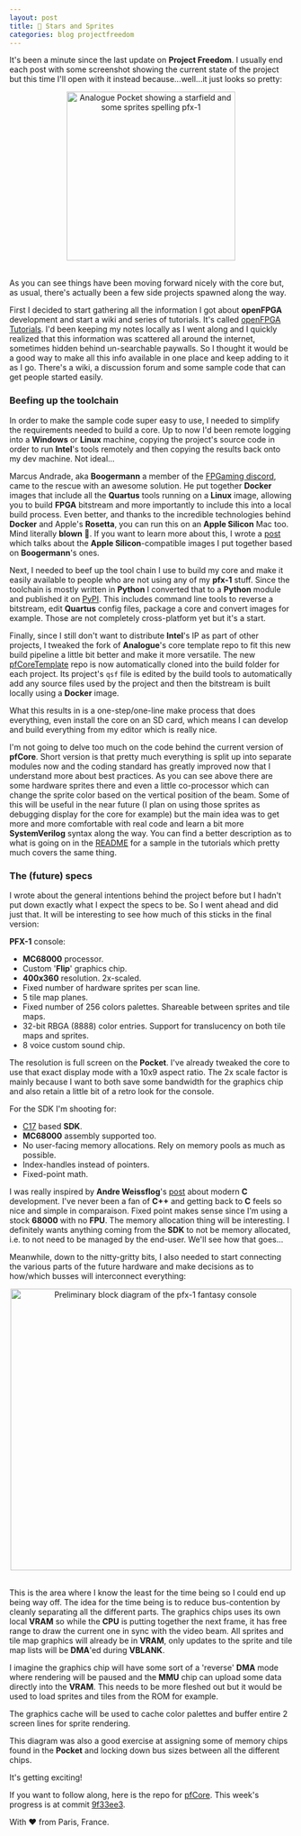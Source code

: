 ```yaml
---
layout: post
title: 👾 Stars and Sprites
categories: blog projectfreedom
---
```


It's been a minute since the last update on **Project Freedom**. I usually end each post with some screenshot showing the current state of the project but this time I'll open with it instead because...well...it just looks so pretty:

<div style="text-align: center;">
    <img alt="Analogue Pocket showing a starfield and some sprites spelling pfx-1" src="{{ "/assets/blog/2023-05-25/starsnsprites.mov" | relative_url }}" width="300"> 
</div>
<br>

As you can see things have been moving forward nicely with the core but, as usual, there's actually been a few side projects spawned along the way.

First I decided to start gathering all the information I got about **openFPGA** development and start a wiki and series of tutorials. It's called [openFPGA Tutorials](https://github.com/DidierMalenfant/openFPGA-tutorials). I'd been keeping my notes locally as I went along and I quickly realized that this information was scattered all around the internet, sometimes hidden behind un-searchable paywalls. So I thought it would be a good way to make all this info available in one place and keep adding to it as I go. There's a wiki, a discussion forum and some sample code that can get people started easily.

### Beefing up the toolchain

In order to make the sample code super easy to use, I needed to simplify the requirements needed to build a core. Up to now I'd been remote logging into a **Windows** or **Linux** machine, copying the project's source code in order to run **Intel**'s tools remotely and then copying the results back onto my dev machine. Not ideal...

Marcus Andrade, aka **Boogermann** a member of the [FPGaming discord](https://discord.gg/k6DEJ89W), came to the rescue with an awesome solution. He put together **Docker** images that include all the **Quartus** tools running on a **Linux** image, allowing you to build **FPGA** bitstream and more importantly to include this into a local build process. Even better, and thanks to the incredible technologies behind **Docker** and Apple's **Rosetta**, you can run this on an **Apple Silicon** Mac too. Mind literally **blown** 🤯. If you want to learn more about this, I wrote a [post](https://didier.malenfant.net/blog/nerdy/2023/04/17/Using-Quartus-on-macOS.html) which talks about the **Apple Silicon**-compatible images I put together based on **Boogermann**'s ones.

Next, I needed to beef up the tool chain I use to build my core and make it easily available to people who are not using any of my **pfx-1** stuff. Since the toolchain is mostly written in **Python** I converted that to a **Python** module and published it on [PyPI](https://pypi.org/project/pf-fpga-tools/). This includes command line tools to reverse a bitstream, edit **Quartus** config files, package a core and convert images for example. Those are not completely cross-platform yet but it's a start.

Finally, since I still don't want to distribute **Intel**'s IP as part of other projects, I tweaked the fork of **Analogue**'s core template repo to fit this new build pipeline a little bit better and make it more versatile. The new [pfCoreTemplate](https://github.com/DidierMalenfant/pfCoreTemplate) repo is now automatically cloned into the build folder for each project. Its project's `qsf` file is edited by the build tools to automatically add any source files used by the project and then the bitstream is built locally using a **Docker** image.

What this results in is a one-step/one-line make process that does everything, even install the core on an SD card, which means I can develop and build everything from my editor which is really nice.

I'm not going to delve too much on the code behind the current version of **pfCore**. Short version is that pretty much everything is split up into separate modules now and the coding standard has greatly improved now that I understand more about best practices. As you can see above there are some hardware sprites there and even a little co-processor which can change the sprite color based on the vertical position of the beam. Some of this will be useful in the near future (I plan on using those sprites as debugging display for the core for example) but the main idea was to get more and more comfortable with real code and learn a bit more **SystemVerilog** syntax along the way. You can find a better description as to what is going on in the [README](https://github.com/DidierMalenfant/openFPGA-tutorials/tree/main/examples/03_StarsAndSprites) for a sample in the tutorials which pretty much covers the same thing.

### The (future) specs

I wrote about the general intentions behind the project before but I hadn't put down exactly what I expect the specs to be. So I went ahead and did just that. It will be interesting to see how much of this sticks in the final version:

**PFX-1** console:
- **MC68000** processor.
- Custom '**Flip**' graphics chip.
- **400x360** resolution. 2x-scaled.
- Fixed number of hardware sprites per scan line. 
- 5 tile map planes.
- Fixed number of 256 colors palettes. Shareable between sprites and tile maps.
- 32-bit RBGA (8888) color entries. Support for translucency on both tile maps and sprites.
- 8 voice custom sound chip.

The resolution is full screen on the **Pocket**. I've already tweaked the core to use that exact display mode with a 10x9 aspect ratio. The 2x scale factor is mainly because I want to both save some bandwidth for the graphics chip and also retain a little bit of a retro look for the console.

For the SDK I'm shooting for:

- [C17](https://en.wikipedia.org/wiki/C17_(C_standard_revision)) based **SDK**.
- **MC68000** assembly supported too.
- No user-facing memory allocations. Rely on memory pools as much as possible.
- Index-handles instead of pointers.
- Fixed-point math.

I was really inspired by **Andre Weissflog**'s [post](https://floooh.github.io/2019/09/27/modern-c-for-cpp-peeps.html) about modern **C** development. I've never been a fan of **C++** and getting back to **C** feels so nice and simple in comparaison. Fixed point makes sense since I'm using a stock **68000** with no **FPU**. The memory allocation thing will be interesting. I definitely wants anything coming from the **SDK** to not be memory allocated, i.e. to not need to be managed by the end-user. We'll see how that goes...

Meanwhile, down to the nitty-gritty bits, I also needed to start connecting the various parts of the future hardware and make decisions as to how/which busses will interconnect everything:

<div style="text-align: center;">
    <img alt="Preliminary block diagram of the pfx-1 fantasy console" src="{{ "/assets/blog/2023-05-25/blockdiagram.png" | relative_url }}" width="500"> 
</div>
<br>

This is the area where I know the least for the time being so I could end up being way off. The idea for the time being is to reduce bus-contention by cleanly separating all the different parts. The graphics chips uses its own local **VRAM** so while the **CPU** is putting together the next frame, it has free range to draw the current one in sync with the video beam. All sprites and tile map graphics will already be in **VRAM**, only updates to the sprite and tile map lists will be **DMA**'ed during **VBLANK**.

I imagine the graphics chip will have some sort of a 'reverse' **DMA** mode where rendering will be paused and the **MMU** chip can upload some data directly into the **VRAM**. This needs to be more fleshed out but it would be used to load sprites and tiles from the ROM for example.

The graphics cache will be used to cache color palettes and buffer entire 2 screen lines for sprite rendering.

This diagram was also a good exercise at assigning some of memory chips found in the **Pocket** and locking down bus sizes between all the different chips.

It's getting exciting!

If you want to follow along, here is the repo for [pfCore](https://github.com/DidierMalenfant/pfCore). This week's progress is at commit [9f33ee3](https://github.com/DidierMalenfant/pfCore/commit/9f33ee3a5507c2e406ee0162c23a847c5a6fae59).

With ❤️ from Paris, France.
